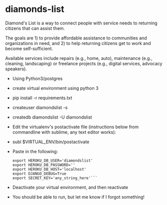 # diamonds-list
Diamond's List is a way to connect people with service needs to returning citizens that can assist them. 

The goals are 1) to provide affordable assistance to communities and organizations in need, and 2) to help returning citizens get to work and become self-sufficient.

Available services include repairs (e.g., home, auto), maintenance (e.g., cleaning, landscaping) or freelance projects (e.g., digital services, advocacy speakers).


* Using Python3/postgres
* create virtual environment using python 3
* pip install -r requirements.txt
* createuser diamondslist -s
* createdb diamondslist -U diamondslist
* Edit the virtualenv's postactivate file (instructions below from commandline with sublime, any text editor works):
* subl $VIRTUAL_ENV/bin/postactivate
* Paste in the following:

  ```export HEROKU_DB_NAME='diamondslist'
  export HEROKU_DB_USER='diamondslist'
  export HEROKU_DB_PASSWORD=''
  export HEROKU_DB_HOST='localhost'
  export DJANGO_DEBUG=True
  export SECRET_KEY='any_string_here'```
  
* Deactivate your virtual environment, and then reactivate
* You should be able to run, but let me know if I forgot something!
